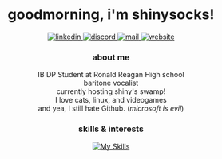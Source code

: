 <div align="center">
  <h1>goodmorning, i'm shinysocks!</h1>
  <a href="https://linkedin.com/in/noah-dinan" target="_blank">
    <img alt="linkedin" src="https://img.shields.io/badge/linkedin-follow?color=%23b4befe&logo=linkedin&logoColor=%23000000&style=for-the-badge">
  </a>  

  <a href="https://discord.com/users/708900893021437982" target="_blank">
    <img alt="discord" src="https://img.shields.io/badge/discord-friend?color=%23b4befe&logo=discord&logoColor=%23000000&style=for-the-badge">
  </a>

  <a href="mailto:noah@shinysocks.net" target="_blank">
    <img alt="mail" src="https://img.shields.io/badge/mail-email?color=%23b4befe&style=for-the-badge">
  </a>

  <a href="https://shinysocks.net" target="_blank">
    <img alt="website" src="https://img.shields.io/website?down_color=%23f38ba8&down_message=down&label=shinysocks.net&up_color=%23a6e3a1&up_message=up&url=https%3A%2F%2Fshinysocks.net&style=for-the-badge">
  </a>

  ### about me
  IB DP Student at Ronald Reagan High school
  <br>
  baritone vocalist
  <br>
  currently hosting shiny's swamp!
  <br>
  I love cats, linux, and videogames
  <br>
  and yea, I still hate Github. (*microsoft is evil*)

  ### skills & interests
  [![My Skills](https://skillicons.dev/icons?i=linux,python,java,git,nginx,bash,docker,vscode,unity,cs,js,html,css,rust,replit&perline=5)](https://skillicons.dev)

</div>
